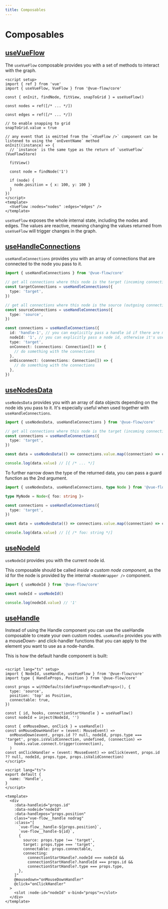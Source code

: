 ```yaml
---
title: Composables
---
```


# Composables

## [useVueFlow](/typedocs/functions/useVueFlow)

The `useVueFlow` composable provides you with a set of methods to interact with the graph.

```vue
<script setup>
import { ref } from 'vue'
import { useVueFlow, VueFlow } from '@vue-flow/core'

const { onInit, findNode, fitView, snapToGrid } = useVueFlow()

const nodes = ref([/* ... */])

const edges = ref([/* ... */])

// to enable snapping to grid
snapToGrid.value = true

// any event that is emitted from the `<VueFlow />` component can be listened to using the `onEventName` method
onInit((instance) => {
  // `instance` is the same type as the return of `useVueFlow` (VueFlowStore)
  
  fitView()
  
  const node = findNode('1')
  
  if (node) {
    node.position = { x: 100, y: 100 }
  }
})
</script>
<template>
  <VueFlow :nodes="nodes" :edges="edges" />
</template>
```

`useVueFlow` exposes the whole internal state, including the nodes and edges.
The values are reactive, meaning changing the values returned from `useVueFlow` will trigger changes in the graph.

## [useHandleConnections](/typedocs/functions/useHandleConnections)

`useHandleConnections` provides you with an array of connections that are connected to the node you pass to it.

```ts
import { useHandleConnections } from '@vue-flow/core'

// get all connections where this node is the target (incoming connections)
const targetConnections = useHandleConnections({
  type: 'target',
})

// get all connections where this node is the source (outgoing connections)
const sourceConnections = useHandleConnections({
  type: 'source',
})

const connections = useHandleConnections({
  id: 'handle-1', // you can explicitly pass a handle id if there are multiple handles of the same type
  nodeId: '1', // you can explicitly pass a node id, otherwise it's used from the `NodeId  injection
  type: 'target',
  onConnect: (connections: Connection[]) => {
    // do something with the connections
  },
  onDisconnect: (connections: Connection[]) => {
    // do something with the connections
  },
})
```

## [useNodesData](/typedocs/functions/useNode)

`useNodesData` provides you with an array of data objects depending on the node ids you pass to it.
It's especially useful when used together with `useHandleConnections`.

```ts
import { useNodesData, useHandleConnections } from '@vue-flow/core'

// get all connections where this node is the target (incoming connections)
const connections = useHandleConnections({
  type: 'target',
})

const data = useNodesData(() => connections.value.map((connection) => connection.source))

console.log(data.value) // [{ /* ... */]
```

To further narrow down the type of the returned data, you can pass a guard function as the 2nd argument.

```ts
import { useNodesData, useHandleConnections, type Node } from '@vue-flow/core'

type MyNode = Node<{ foo: string }>

const connections = useHandleConnections({
  type: 'target',
})

const data = useNodesData(() => connections.value.map((connection) => connection.source), (node): node is MyNode => node.type === 'foo')

console.log(data.value) // [{ /* foo: string */]
```

## [useNodeId](/typedocs/functions/useNodeId)

`useNodeId` provides you with the current node id.

This composable should be called *inside a custom node component*,
as the id for the node is provided by the internal `<NodeWrapper />` component.

```ts
import { useNodeId } from '@vue-flow/core'

const nodeId = useNodeId()

console.log(nodeId.value) // '1'
```

## [useHandle](/typedocs/functions/useHandle)

Instead of using the Handle component you can use the useHandle composable to create your own custom nodes. `useHandle`
provides you with a mouseDown- and click-handler functions that you can apply to the element you want to use as a
node-handle.

This is how the default handle component is built:

```vue

<script lang="ts" setup>
import { NodeId, useHandle, useVueFlow } from '@vue-flow/core'
import type { HandleProps, Position } from '@vue-flow/core'

const props = withDefaults(defineProps<HandleProps>(), {
  type: 'source',
  position: 'top' as Position,
  connectable: true,
})

const { id, hooks, connectionStartHandle } = useVueFlow()
const nodeId = inject(NodeId, '')

const { onMouseDown, onClick } = useHandle()
const onMouseDownHandler = (event: MouseEvent) =>
  onMouseDown(event, props.id ?? null, nodeId, props.type === 'target', props.isValidConnection, undefined, (connection) =>
    hooks.value.connect.trigger(connection),
  )
const onClickHandler = (event: MouseEvent) => onClick(event, props.id ?? null, nodeId, props.type, props.isValidConnection)
</script>

<script lang="ts">
export default {
  name: 'Handle',
}
</script>

<template>
  <div
    :data-handleid="props.id"
    :data-nodeid="nodeId"
    :data-handlepos="props.position"
    class="vue-flow__handle nodrag"
    :class="[
      `vue-flow__handle-${props.position}`,
      `vue-flow__handle-${id}`,
      {
        source: props.type !== 'target',
        target: props.type === 'target',
        connectable: props.connectable,
        connecting:
          connectionStartHandle?.nodeId === nodeId &&
          connectionStartHandle?.handleId === props.id &&
          connectionStartHandle?.type === props.type,
      },
    ]"
    @mousedown="onMouseDownHandler"
    @click="onClickHandler"
  >
    <slot :node-id="nodeId" v-bind="props"></slot>
  </div>
</template>
```
